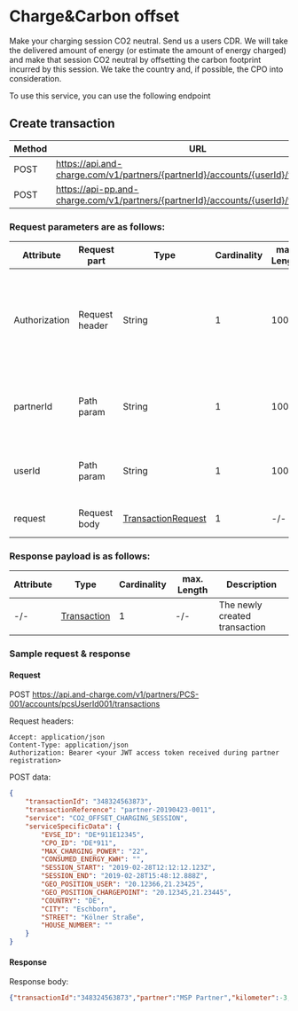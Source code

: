 # Charge&Carbon offset

Make your charging session CO2 neutral. 
Send us a users CDR. We will take the delivered amount of energy (or estimate the amount of energy charged) and make that session CO2 neutral by offsetting the carbon footprint incurred by this session.
We take the country and, if possible, the CPO into consideration.

To use this service, you can use the following endpoint

## Create transaction

| Method           | URL                                                   | Environment                          
|------------------|-------------------------------------------------------|--------------|
| POST              | https://api.and-charge.com/v1/partners/{partnerId}/accounts/{userId}/transactions | Production
| POST              | https://api-pp.and-charge.com/v1/partners/{partnerId}/accounts/{userId}/transactions | Pre Production

### Request parameters are as follows:

| Attribute     | Request part  | Type                               | Cardinality | max. Length | Description 
|---------------|---------------|------------------------------------|-------------|-------------|---------------------------------------------------------------------------------------------------|
| Authorization |Request header | String                             |1            |100          | The accessToken authorizing you to do the request. The header value must be in form of: Bearer <accessToken>
| partnerId     |Path param     | String                             |1            |100          | Your partner ID with which you registered yourself as a partner
| userId        |Path param     | String                             |1            |100          | The user for which you want to create the transaction
| request       |Request body   | [TransactionRequest](types.md#transactionrequest-class) |1            |-/-          | The transaction request

### Response payload is as follows:

| Attribute      | Type                                     | Cardinality | max. Length | Description 
|----------------|------------------------------------------|-------------|-------------|---------------------------------------------------------------------------------------------------|
| -/-            |[Transaction](types.md#transaction-class) |1            | -/-         | The newly created transaction

### Sample request & response

#### Request

   POST https://api.and-charge.com/v1/partners/PCS-001/accounts/pcsUserId001/transactions

   Request headers:
```
Accept: application/json
Content-Type: application/json
Authorization: Bearer <your JWT access token received during partner registration>
```

   POST data:
```json
{
	"transactionId": "348324563873",
	"transactionReference": "partner-20190423-0011",
	"service": "CO2_OFFSET_CHARGING_SESSION",
	"serviceSpecificData": {
		"EVSE_ID": "DE*911E12345",
		"CPO_ID": "DE*911",
		"MAX_CHARGING_POWER": "22",
		"CONSUMED_ENERGY_KWH": "",
		"SESSION_START": "2019-02-28T12:12:12.123Z",
		"SESSION_END": "2019-02-28T15:48:12.888Z",
		"GEO_POSITION_USER": "20.12366,21.23425",
		"GEO_POSITION_CHARGEPOINT": "20.12345,21.23445",
		"COUNTRY": "DE",
		"CITY": "Eschborn",
		"STREET": "Kölner Straße",
		"HOUSE_NUMBER": ""
	}
}

```


#### Response

Response body:
```json
{"transactionId":"348324563873","partner":"MSP Partner","kilometer":-3,"status":"CONFIRMED","created":"2019-04-23T08:07:48.788+0000","type":"CO2_OFFSET_CHARGING_SESSION","address":"Kölner Straße, Eschborn"}
```
